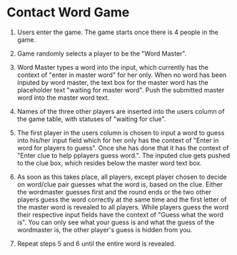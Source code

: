 # Contact Word Game

1. Users enter the game. The game starts once there is 4 people in the game.

2. Game randomly selects a player to be the "Word Master".

3. Word Master types a word into the input, which currently has the context of "enter in master word" for her only. When no word has been inputed by word master, the text box for the master word has the placeholder text "waiting for master word". Push the submitted master word into the master word text.

4. Names of the three other players are inserted into the users column of the game table, with statuses of "waiting for clue".

5. The first player in the users column is chosen to input a word to guess into his/her input field which for her only has the context of "Enter in word for players to guess". Once she has done that it has the context of "Enter clue to help pplayers guess word.". The inputed clue gets pushed to the clue box, which resides below the master word text box.

6. As soon as this takes place, all players, except player chosen to decide on word/clue pair guesses what the word is, based on the clue. Either the wordmaster guesses first and the round ends or the two other players guess the word correctly at the same time and the first letter of the master word is revealed to all players. While players guess the word their respective input fields have the context of "Guess what the word is". You can only see what your guess is and what the guess of the wordmaster is, the other player's guess is hidden from you.

7. Repeat steps 5 and 6 until the entire word is revealed.